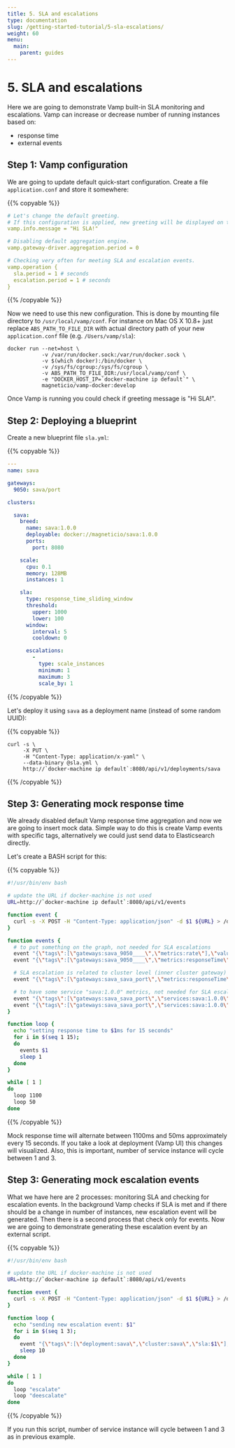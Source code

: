 ```yaml
---
title: 5. SLA and escalations
type: documentation
slug: /getting-started-tutorial/5-sla-escalations/
weight: 60
menu:
  main:
    parent: guides
---
```


# 5. SLA and escalations

Here we are going to demonstrate Vamp built-in SLA monitoring and escalations. Vamp can increase or decrease number of running instances based on: 

- response time
- external events

## Step 1: Vamp configuration

We are going to update default quick-start configuration.
Create a file `application.conf` and store it somewhere:

{{% copyable %}}
```yaml
# Let's change the default greeting.
# If this configuration is applied, new greeting will be displayed on the right side panel.
vamp.info.message = "Hi SLA!"

# Disabling default aggregation engine.
vamp.gateway-driver.aggregation.period = 0

# Checking very often for meeting SLA and escalation events.
vamp.operation {
  sla.period = 1 # seconds
  escalation.period = 1 # seconds
}
```
{{% /copyable %}}

Now we need to use this new configuration. This is done by mounting file directory to `/usr/local/vamp/conf`.
For instance on Mac OS X 10.8+ just replace `ABS_PATH_TO_FILE_DIR` with actual directory path of your new `application.conf` file (e.g. `/Users/vamp/sla`):

```
docker run --net=host \
           -v /var/run/docker.sock:/var/run/docker.sock \
           -v $(which docker):/bin/docker \
           -v /sys/fs/cgroup:/sys/fs/cgroup \
           -v ABS_PATH_TO_FILE_DIR:/usr/local/vamp/conf \
           -e "DOCKER_HOST_IP=`docker-machine ip default`" \
           magneticio/vamp-docker:develop
```

Once Vamp is running you could check if greeting message is "Hi SLA!".

## Step 2: Deploying a blueprint

Create a new blueprint file `sla.yml`:

{{% copyable %}}
```yaml
---
name: sava

gateways:
  9050: sava/port

clusters:

  sava:
    breed:
      name: sava:1.0.0
      deployable: docker://magneticio/sava:1.0.0
      ports:
        port: 8080

    scale:
      cpu: 0.1
      memory: 128MB
      instances: 1

    sla:
      type: response_time_sliding_window
      threshold:
        upper: 1000
        lower: 100
      window:
        interval: 5
        cooldown: 0

      escalations:
        - 
          type: scale_instances
          minimum: 1
          maximum: 3
          scale_by: 1
```
{{% /copyable %}}

Let's deploy it using `sava` as a deployment name (instead of some random UUID):

{{% copyable %}}
```
curl -s \
     -X PUT \
     -H "Content-Type: application/x-yaml" \
     --data-binary @sla.yml \
     http://`docker-machine ip default`:8080/api/v1/deployments/sava
```
{{% /copyable %}}

## Step 3: Generating mock response time

We already disabled default Vamp response time aggregation and now we are going to insert mock data.
Simple way to do this is create Vamp events with specific tags, alternatively we could just send data to Elasticsearch directly.

Let's create a BASH script for this:

{{% copyable %}}
```bash
#!/usr/bin/env bash

# update the URL if docker-machine is not used
URL=http://`docker-machine ip default`:8080/api/v1/events

function event {
  curl -s -X POST -H "Content-Type: application/json" -d $1 ${URL} > /dev/null
}

function events {
  # to put something on the graph, not needed for SLA escalations
  event "{\"tags\":[\"gateways:sava_9050____\",\"metrics:rate\"],\"value\":100,\"type\":\"gateway-metrics\"}"
  event "{\"tags\":[\"gateways:sava_9050____\",\"metrics:responseTime\"],\"value\":$1,\"type\":\"gateway-metrics\"}"

  # SLA escalation is related to cluster level (inner cluster gateway) metrics
  event "{\"tags\":[\"gateways:sava_sava_port\",\"metrics:responseTime\"],\"value\":$1,\"type\":\"gateway-metrics\"}"

  # to have some service "sava:1.0.0" metrics, not needed for SLA escalations
  event "{\"tags\":[\"gateways:sava_sava_port\",\"services:sava:1.0.0\",\"metrics:rate\",\"service\"],\"value\":100,\"type\":\"gateway-metrics\"}"
  event "{\"tags\":[\"gateways:sava_sava_port\",\"services:sava:1.0.0\",\"metrics:responseTime\",\"service\"],\"value\":$1,\"type\":\"gateway-metrics\"}"
}

function loop {
  echo "setting response time to $1ms for 15 seconds"
  for i in $(seq 1 15);
  do
    events $1
    sleep 1
  done
}

while [ 1 ]
do
  loop 1100
  loop 50
done
```
{{% /copyable %}}

Mock response time will alternate between 1100ms and 50ms approximately every 15 seconds.
If you take a look at deployment (Vamp UI) this changes will visualized.
Also, this is important, number of service instance will cycle between 1 and 3.

## Step 3: Generating mock escalation events

What we have here are 2 processes: monitoring SLA and checking for escalation events.
In the background Vamp checks if SLA is met and if there should be a change in number of instances, new escalation event will be generated.
Then there is a second process that check only for events.
Now we are going to demonstrate generating these escalation event by an external script.

{{% copyable %}}
```bash
#!/usr/bin/env bash

# update the URL if docker-machine is not used
URL=http://`docker-machine ip default`:8080/api/v1/events

function event {
  curl -s -X POST -H "Content-Type: application/json" -d $1 ${URL} > /dev/null
}

function loop {
  echo "sending new escalation event: $1"
  for i in $(seq 1 3);
  do
    event "{\"tags\":[\"deployment:sava\",\"cluster:sava\",\"sla:$1\"],\"value\":\"$1\"}"
    sleep 10
  done
}

while [ 1 ]
do
  loop "escalate"
  loop "deescalate"
done
```
{{% /copyable %}}

If you run this script, number of service instance will cycle between 1 and 3 as in previous example.